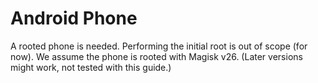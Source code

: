 # Android Phone

A rooted phone is needed. Performing the initial root is out of scope (for now). We assume the phone is rooted with Magisk v26. (Later versions might work, not tested with this guide.)


